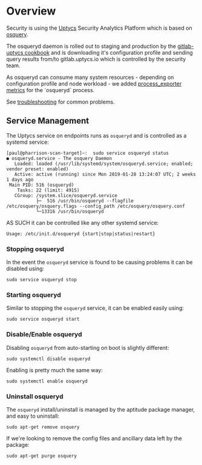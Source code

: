 # Overview

Security is using the [Uptycs](https://www.uptycs.com/) Security Analytics Platform which is based on [osquery](https://osquery.io/).

The osqueryd daemon is rolled out to staging and production by the [gitlab-uptycs cookbook](https://gitlab.com/gitlab-cookbooks/gitlab-uptycs) and is downloading it's configuration profile and sending query results from/to gitlab.uptycs.io which is controlled by the security team.

As osqueryd can consume many system resources - depending on configuration profile and node workload - we added [process_exporter metrics](https://prometheus.gprd.gitlab.net/graph?g0.range_input=30m&g0.expr=rate(namedprocess_namegroup_cpu_user_seconds_total%7Bgroupname%3D%22osqueryd%22%7D%5B5m%5D)&g0.tab=0) for the `osqueryd` process.

See [troubleshooting](../troubleshooting/uptycs_osqueryd.md) for common problems.

## Service Management

The Uptycs service on endpoints runs as `osqueryd` and is controlled  as a systemd service:

```
[paul@pharrison-scan-target]~:  sudo service osqueryd status
● osqueryd.service - The osquery Daemon
   Loaded: loaded (/usr/lib/systemd/system/osqueryd.service; enabled; vendor preset: enabled)
   Active: active (running) since Mon 2019-01-28 13:24:07 UTC; 2 weeks 1 days ago
 Main PID: 516 (osqueryd)
    Tasks: 22 (limit: 4915)
   CGroup: /system.slice/osqueryd.service
           ├─  516 /usr/bin/osqueryd --flagfile /etc/osquery/osquery.flags --config_path /etc/osquery/osquery.conf
           └─13316 /usr/bin/osqueryd
```

AS SUCH it can be controlled like any other systemd service:

```
Usage: /etc/init.d/osqueryd {start|stop|status|restart}
```

### Stopping osqueryd

In the event the `osqueryd` service is found to be causing problems it can be disabled using:

```
sudo service osqueryd stop
```

### Starting osqueryd

Similar to stopping the `osqueryd` service, it can be enabled easily using:

```
sudo service osqueryd start
```

### Disable/Enable osqueryd

Disabling `osqueryd` from auto-starting on boot is slightly different:

```
sudo systemctl disable osqueryd
```

Enabling is pretty much the same way:

```
sudo systemctl enable osqueryd
```

### Uninstall osqueryd

The `osqueryd` install/uninstall is managed by the aptitude package manager, and easy to uninstall:

```
sudo apt-get remove osquery
```

If we're looking to remove the config files and ancillary data left by the package:

```
sudo apt-get purge osquery
```
